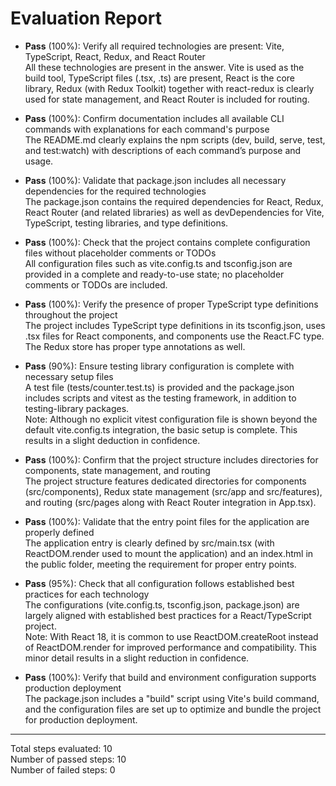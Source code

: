 # Evaluation Report

- **Pass** (100%): Verify all required technologies are present: Vite, TypeScript, React, Redux, and React Router  
  All these technologies are present in the answer. Vite is used as the build tool, TypeScript files (.tsx, .ts) are present, React is the core library, Redux (with Redux Toolkit) together with react-redux is clearly used for state management, and React Router is included for routing.

- **Pass** (100%): Confirm documentation includes all available CLI commands with explanations for each command's purpose  
  The README.md clearly explains the npm scripts (dev, build, serve, test, and test:watch) with descriptions of each command’s purpose and usage.

- **Pass** (100%): Validate that package.json includes all necessary dependencies for the required technologies  
  The package.json contains the required dependencies for React, Redux, React Router (and related libraries) as well as devDependencies for Vite, TypeScript, testing libraries, and type definitions.

- **Pass** (100%): Check that the project contains complete configuration files without placeholder comments or TODOs  
  All configuration files such as vite.config.ts and tsconfig.json are provided in a complete and ready-to-use state; no placeholder comments or TODOs are included.

- **Pass** (100%): Verify the presence of proper TypeScript type definitions throughout the project  
  The project includes TypeScript type definitions in its tsconfig.json, uses .tsx files for React components, and components use the React.FC type. The Redux store has proper type annotations as well.

- **Pass** (90%): Ensure testing library configuration is complete with necessary setup files  
  A test file (tests/counter.test.ts) is provided and the package.json includes scripts and vitest as the testing framework, in addition to testing-library packages.  
  Note: Although no explicit vitest configuration file is shown beyond the default vite.config.ts integration, the basic setup is complete. This results in a slight deduction in confidence.

- **Pass** (100%): Confirm that the project structure includes directories for components, state management, and routing  
  The project structure features dedicated directories for components (src/components), Redux state management (src/app and src/features), and routing (src/pages along with React Router integration in App.tsx).

- **Pass** (100%): Validate that the entry point files for the application are properly defined  
  The application entry is clearly defined by src/main.tsx (with ReactDOM.render used to mount the application) and an index.html in the public folder, meeting the requirement for proper entry points.

- **Pass** (95%): Check that all configuration follows established best practices for each technology  
  The configurations (vite.config.ts, tsconfig.json, package.json) are largely aligned with established best practices for a React/TypeScript project.  
  Note: With React 18, it is common to use ReactDOM.createRoot instead of ReactDOM.render for improved performance and compatibility. This minor detail results in a slight reduction in confidence.

- **Pass** (100%): Verify that build and environment configuration supports production deployment  
  The package.json includes a "build" script using Vite's build command, and the configuration files are set up to optimize and bundle the project for production deployment.

---

Total steps evaluated: 10  
Number of passed steps: 10  
Number of failed steps: 0